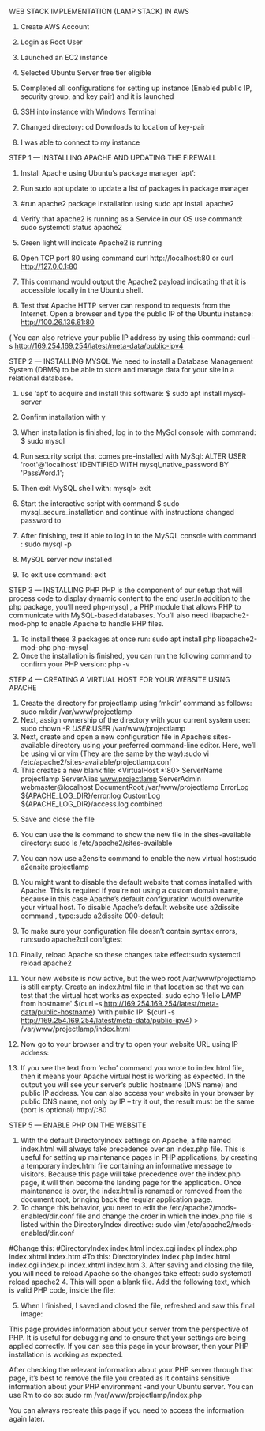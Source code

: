 WEB STACK IMPLEMENTATION (LAMP STACK) IN AWS
1.	Create AWS Account
2.	Login as Root User
3.	Launched an EC2 instance


 



4.	Selected Ubuntu Server  free tier eligible
5.	Completed all configurations for setting up instance (Enabled public IP, security group, and key pair) and it is launched


 


6.	SSH into instance with Windows Terminal
7.	Changed directory: cd Downloads to location of key-pair
8.	I was able to connect to my instance 

 



STEP 1 — INSTALLING APACHE AND UPDATING THE FIREWALL
1.	Install Apache using Ubuntu’s package manager ‘apt’:
2.	Run sudo apt update to update a list of packages in package manager



 

3.	#run apache2 package installation using sudo apt install apache2
4.	Verify that apache2 is running as a Service in our OS use command: sudo systemctl status apache2

 

5.	Green light will indicate Apache2 is running
6.	Open TCP port 80 using command curl http://localhost:80
or
curl http://127.0.0.1:80

7.	This command would output the Apache2 payload indicating that it is accessible locally in the Ubuntu shell.
8.	Test that Apache HTTP server can respond to requests from the Internet. Open a browser and type the public IP of the Ubuntu instance: http://100.26.136.61:80

( You can also retrieve your public IP address by using this command: curl -s http://169.254.169.254/latest/meta-data/public-ipv4

 

STEP 2 — INSTALLING MYSQL
We need to install a Database Management System (DBMS) to be able to store and manage data for your site in a relational database.

1.	use ‘apt’ to acquire and install this software: $ sudo apt install mysql-server
2.	Confirm installation with y
3.	When installation is finished, log in to the MySql console with command: $ sudo mysql
 

4.	Run security script that comes pre-installed with MySql: ALTER USER 'root'@'localhost' IDENTIFIED WITH mysql_native_password BY 'PassWord.1';
5.	Then exit MySQL shell with: mysql> exit
6.	Start the interactive script with command $ sudo mysql_secure_installation and continue with instructions changed password to 
 

7.	After finishing, test if able to log in to the MySQL console with command : sudo mysql -p
8.	MySQL server now installed
 
9.	To exit use command:  exit

STEP 3 — INSTALLING PHP
 PHP is the component of our setup that will process code to display dynamic content to the end user.In addition to the php package, you’ll need php-mysql
, a PHP module that allows PHP to communicate with MySQL-based databases. You’ll also need libapache2-mod-php to enable Apache to handle PHP files.

1.	To install these 3 packages at once run: sudo apt install php libapache2-mod-php php-mysql
2.	Once the installation is finished, you can run the following command to confirm your PHP version: php -v 


 

 

STEP 4 — CREATING A VIRTUAL HOST FOR YOUR WEBSITE USING APACHE
1.	Create the directory for projectlamp using ‘mkdir’ command as follows: sudo mkdir /var/www/projectlamp
2.	Next, assign ownership of the directory with your current system user: sudo chown -R $USER:$USER /var/www/projectlamp
3.	Next, create and open a new configuration file in Apache’s sites-available directory using your preferred command-line editor. Here, we’ll be using vi or vim (They are the same by the way):sudo vi /etc/apache2/sites-available/projectlamp.conf
4.	This creates a new blank file: 
		<VirtualHost *:80>
    ServerName projectlamp
    ServerAlias www.projectlamp 
    ServerAdmin webmaster@localhost
    DocumentRoot /var/www/projectlamp
    ErrorLog ${APACHE_LOG_DIR}/error.log
    CustomLog ${APACHE_LOG_DIR}/access.log combined
</VirtualHost>

5.	Save and close the file
6.	You can use the ls command to show the new file in the sites-available directory: sudo ls /etc/apache2/sites-available
7.	You can now use a2ensite command to enable the new virtual host:sudo a2ensite projectlamp
8.	You might want to disable the default website that comes installed with Apache. This is required if you’re not using a custom domain name, because in this case Apache’s default configuration would overwrite your virtual host. To disable Apache’s default website use a2dissite command , type:sudo a2dissite 000-default
9.	To make sure your configuration file doesn’t contain syntax errors, run:sudo apache2ctl configtest
10.	Finally, reload Apache so these changes take effect:sudo systemctl reload apache2
11.	Your new website is now active, but the web root /var/www/projectlamp is still empty. Create an index.html file in that location so that we can test that the virtual host works as expected: 
		sudo echo 'Hello LAMP from hostname' $(curl -s http://169.254.169.254/latest/meta-data/public-hostname) 'with public IP' $(curl -s http://169.254.169.254/latest/meta-data/public-ipv4) > /var/www/projectlamp/index.html
12.	Now go to your browser and try to open your website URL using IP address:

 
13.	 If you see the text from ‘echo’ command you wrote to index.html file, then it means your Apache virtual host is working as expected.
In the output you will see your server’s public hostname (DNS name) and public IP address. You can also access your website in your browser by public DNS name, not only by IP – try it out, the result must be the same (port is optional)
http://<Public-DNS-Name>:80


STEP 5 — ENABLE PHP ON THE WEBSITE
1.	With the default DirectoryIndex settings on Apache, a file named index.html will always take precedence over an index.php file. This is useful for setting up maintenance pages in PHP applications, by creating a temporary index.html file containing an informative message to visitors. Because this page will take precedence over the index.php page, it will then become the landing page for the application. Once maintenance is over, the index.html is renamed or removed from the document root, bringing back the regular application page.
2.	To change this behavior, you need to edit the /etc/apache2/mods-enabled/dir.conf file and change the order in which the index.php file is listed within the DirectoryIndex directive: sudo vim /etc/apache2/mods-enabled/dir.conf


<IfModule mod_dir.c>
        #Change this:
        #DirectoryIndex index.html index.cgi index.pl index.php index.xhtml index.htm
        #To this:
        DirectoryIndex index.php index.html index.cgi index.pl index.xhtml index.htm
</IfModule>
3.	After saving and closing the file, you will need to reload Apache so the changes take effect: sudo systemctl reload apache2
4.	This will open a blank file. Add the following text, which is valid PHP code, inside the file:


 

5.	When I finished, I saved and closed the file, refreshed and saw this final image:

 


This page provides information about your server from the perspective of PHP. It is useful for debugging and to ensure that your settings are being applied correctly.
If you can see this page in your browser, then your PHP installation is working as expected.

After checking the relevant information about your PHP server through that page, it’s best to remove the file you created as it contains sensitive information about your PHP environment -and your Ubuntu server. You can use 
Rm  to do so: sudo rm /var/www/projectlamp/index.php

You can always recreate this page if you need to access the information again later.
